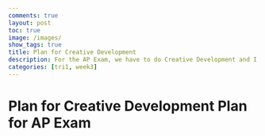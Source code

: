 ```yaml
---
comments: true
layout: post
toc: true
image: /images/
show_tags: true
title: Plan for Creative Development
description: For the AP Exam, we have to do Creative Development and I am going to say how 
categories: [tri1, week3]
---
```


# Plan for Creative Development Plan for AP Exam